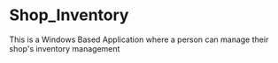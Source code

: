 # Shop_Inventory
This is a Windows Based Application where a person can manage their shop's inventory management
